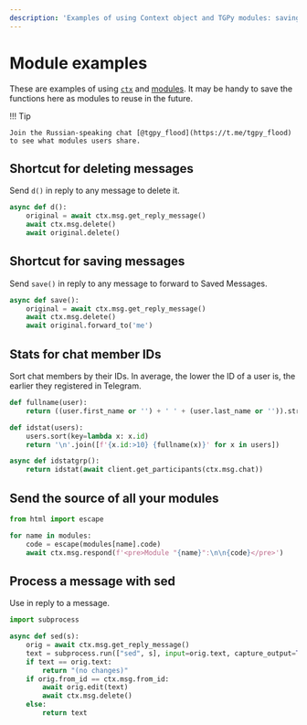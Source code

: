 ```yaml
---
description: 'Examples of using Context object and TGPy modules: saving shortcuts for message operations, getting chat stats, sharing modules, and more.'
---
```


# Module examples

These are examples of using [`ctx`](/extensibility/context) and [modules](/extensibility/modules).
It may be handy to save the functions here as modules to reuse in the future.

!!! Tip
    
    Join the Russian-speaking chat [@tgpy_flood](https://t.me/tgpy_flood) to see what modules users share.

## Shortcut for deleting messages

Send `d()` in reply to any message to delete it.

```python
async def d():
    original = await ctx.msg.get_reply_message()
    await ctx.msg.delete()
    await original.delete()
```

## Shortcut for saving messages

Send `save()` in reply to any message to forward to Saved Messages.

```python
async def save():
    original = await ctx.msg.get_reply_message()
    await ctx.msg.delete()
    await original.forward_to('me')
```

## Stats for chat member IDs

Sort chat members by their IDs. In average, the lower the ID of a user is, the earlier they registered in Telegram.

```python
def fullname(user):
    return ((user.first_name or '') + ' ' + (user.last_name or '')).strip() or 'Deleted account'

def idstat(users):
    users.sort(key=lambda x: x.id)
    return '\n'.join([f'{x.id:>10} {fullname(x)}' for x in users])

async def idstatgrp():
    return idstat(await client.get_participants(ctx.msg.chat))
```

## Send the source of all your modules

```python
from html import escape

for name in modules:
    code = escape(modules[name].code)
    await ctx.msg.respond(f'<pre>Module "{name}":\n\n{code}</pre>')
```

## Process a message with sed

Use in reply to a message.

```python
import subprocess

async def sed(s):
    orig = await ctx.msg.get_reply_message()
    text = subprocess.run(["sed", s], input=orig.text, capture_output=True, check=True, encoding="utf-8").stdout
    if text == orig.text:
        return "(no changes)"
    if orig.from_id == ctx.msg.from_id:
        await orig.edit(text)
        await ctx.msg.delete()
    else:
        return text
```
